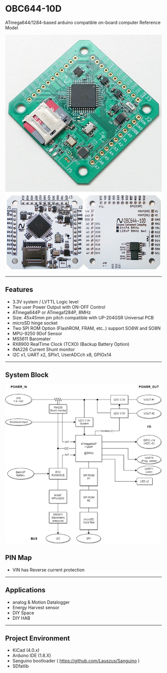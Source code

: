 # OBC644-10D
ATmega644/1284-based arduino compatible on-board computer Reference Model

![PCB_img](/img/OBC644-10D_img.JPG "OBC644-10D")
![PCB_3D](/img/OBC644-10D-BRD.png?raw=true)

----------

## Features ##
- 3.3V system / LVTTL Logic level
- Two user Power Output with ON-OFF Control
- ATmega644P or ATmega1284P, 8MHz
- Size: 45x45mm  pin pitch compatible with UP-204GSR Universal PCB
- microSD hinge socket
- Two SPI ROM Option (FlashROM, FRAM, etc..) support SO8W and SO8N
- MPU-9250 9Dof Sensor
- MS5611  Baromater
- RX8900 RealTime Clock (TCXO) (Backup Battery Option)
- INA226 Current Shunt monitor
- I2C x1, UART x2, SPIx1, UserADCch x8, GPIOx14  

----------

## System Block ##
![system_diagram](/img/SystemBlock.png?raw=true)

## PIN Map ##
- VIN has Reverse current protection

----------

## Applications ##

- analog & Motion Datalogger
- Energy Harvest sensor
- DIY Space
- DIY HAB

----------

## Project Environment ##

- KiCad (4.0.x)
- Arduino IDE (1.8.X)
- Sanguino bootloader ( https://github.com/Lauszus/Sanguino )
- SDfatlib 
